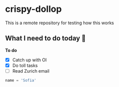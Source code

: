 # crispy-dollop
This is a remote repository for testing how this works

##  What I need to do today 🤖

**To do**

- [x] Catch up with OI
- [x] Do toll tasks
- [ ] Read Zurich email

```py
name = 'Sofia'
```

